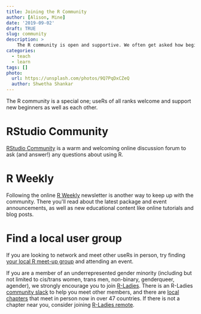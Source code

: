 ```yaml
---
title: Joining the R Community
author: [Alison, Mine]
date: '2019-09-02'
draft: TRUE
slug: community
description: >
    The R community is open and supportive. We often get asked how beginners can join- here is our advice.
categories: 
  - teach
  - learn
tags: []
photo:
  url: https://unsplash.com/photos/9Q7PqDxCZeQ
  author: Shwetha Shankar
---
```



The R community is a special one; useRs of all ranks welcome and support new beginners as well as each other. 

# RStudio Community

[RStudio Community](https://community.rstudio.com/) is a warm and welcoming online discussion forum to ask (and answer!) any questions about using R. 

# R Weekly

Following the online [R Weekly](https://rweekly.org/) newsletter is another way to keep up with the community. There you'll read about the latest package and event announcements, as well as new educational content like online tutorials and blog posts.

# Find a local user group

If you are looking to network and meet other useRs in person, try finding [your local R meet-up group](https://www.meetup.com/topics/r-project-for-statistical-computing/) and attending an event. 

If you are a member of an underrepresented gender minority (including but not limited to cis/trans women, trans men, non-binary, genderqueer, agender), we strongly encourage you to join [R-Ladies](https://rladies.org/about-us/). There is an R-Ladies [community slack](https://rladies-community-slack.herokuapp.com/) to help you meet other members, and there are [local chapters](https://www.meetup.com/pro/rladies) that meet in person now in over 47 countries. If there is not a chapter near you, consider joining [R-Ladies remote](https://twitter.us18.list-manage.com/subscribe?u=2ea47051e532678beaba00ee9&id=0d53e23281).



